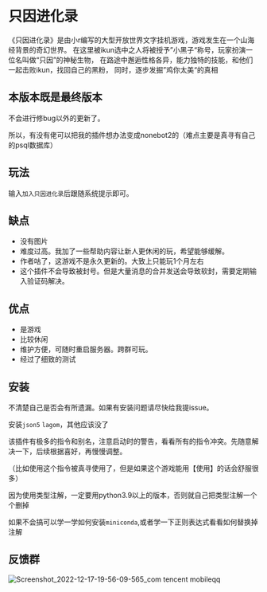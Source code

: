 ﻿# 只因进化录

《只因进化录》是由小r编写的大型开放世界文字挂机游戏，游戏发生在一个山海经背景的奇幻世界。
在这里被ikun选中之人将被授予”小黑子“称号，玩家扮演一位名叫做“只因”的神秘生物，
在路途中邂逅性格各异，能力独特的技能，和他们一起击败ikun，找回自己的黑粉，
同时，逐步发掘”鸡你太美“的真相


## 本版本既是最终版本

不会进行修bug以外的更新了。

所以，有没有佬可以把我的插件想办法变成nonebot2的（难点主要是真寻有自己的psql数据库）

## 玩法
输入`加入只因进化录`后跟随系统提示即可。

## 缺点
* 没有图片
* 难度过高。我加了一些帮助内容让新人更休闲的玩，希望能够缓解。
* 作者咕了，这游戏不是永久更新的。大致上只能玩1个月左右
* 这个插件不会导致被封号。但是大量消息的合并发送会导致软封，需要定期输入验证码解决。

## 优点
* 是游戏
* 比较休闲
* 维护方便，可随时重启服务器。跨群可玩。
* 经过了细致的测试

## 安装

不清楚自己是否会有所遗漏。如果有安装问题请尽快给我提issue。

安装`json5` `lagom`，其他应该没了

该插件有极多的指令和别名，注意启动时的警告，看看所有的指令冲突。先随意解决一下，后续根据喜好，再慢慢调整。

（比如使用这个指令被真寻使用了，但是如果这个游戏能用【使用】的话会舒服很多）

因为使用类型注解，一定要用python3.9以上的版本，否则就自己把类型注解一个个删掉

如果不会搞可以学一学如何安装`miniconda`,或者学一下正则表达式看看如何替换掉注解

## 反馈群
![Screenshot_2022-12-17-19-56-09-565_com tencent mobileqq](https://user-images.githubusercontent.com/11630758/208240714-b75324f9-8081-4fbf-91ba-bcad98fd2fd5.jpg)

